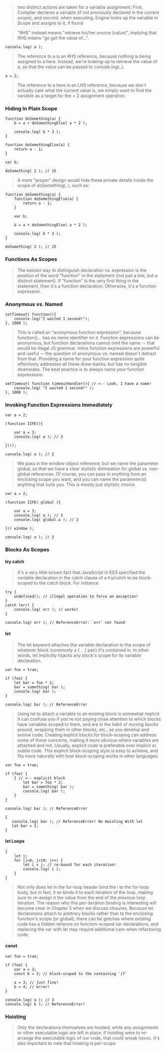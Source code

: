 
>two distinct actions are taken for a variable assignment: First, Compiler declares a variable (if not previously declared in the current scope), and second, when executing, Engine looks up the variable in Scope and assigns to it, if found

>"RHS" instead means "retrieve his/her source (value)", implying that RHS means "go get the value of...".
```
console.log( a );
```
>The reference to a is an RHS reference, because nothing is being assigned to a here. Instead, we're looking-up to retrieve the value of a, so that the value can be passed to console.log(..).
```
a = 2;
```
>The reference to a here is an LHS reference, because we don't actually care what the current value is, we simply want to find the variable as a target for the = 2 assignment operation.

### Hiding In Plain Scope
```
function doSomething(a) {
	b = a + doSomethingElse( a * 2 );

	console.log( b * 3 );
}

function doSomethingElse(a) {
	return a - 1;
}

var b;

doSomething( 2 ); // 15
```
>A more "proper" design would hide these private details inside the scope of doSomething(..), such as:
```
function doSomething(a) {
	function doSomethingElse(a) {
		return a - 1;
	}

	var b;

	b = a + doSomethingElse( a * 2 );

	console.log( b * 3 );
}

doSomething( 2 ); // 15
```
### Functions As Scopes
>The easiest way to distinguish declaration vs. expression is the position of the word "function" in the statement (not just a line, but a distinct statement). If "function" is the very first thing in the statement, then it's a function declaration. Otherwise, it's a function expression.

### Anonymous vs. Named
```
setTimeout( function(){
	console.log("I waited 1 second!");
}, 1000 );
```
>This is called an "anonymous function expression", because function()... has no name identifier on it. Function expressions can be anonymous, but function declarations cannot omit the name -- that would be illegal JS grammar.
>Inline function expressions are powerful and useful -- the question of anonymous vs. named doesn't detract from that. Providing a name for your function expression quite effectively addresses all these draw-backs, but has no tangible downsides. The best practice is to always name your function expressions:
```
setTimeout( function timeoutHandler(){ // <-- Look, I have a name!
	console.log( "I waited 1 second!" );
}, 1000 );
```
### Invoking Function Expressions Immediately
```
var a = 2;

(function IIFE(){

	var a = 3;
	console.log( a ); // 3

})();

console.log( a ); // 2
```
>We pass in the window object reference, but we name the parameter global, so that we have a clear stylistic delineation for global vs. non-global references. Of course, you can pass in anything from an enclosing scope you want, and you can name the parameter(s) anything that suits you. This is mostly just stylistic choice.
```
var a = 2;

(function IIFE( global ){

	var a = 3;
	console.log( a ); // 3
	console.log( global.a ); // 2

})( window );

console.log( a ); // 2
```
### Blocks As Scopes
#### try catch
>It's a very little known fact that JavaScript in ES3 specified the variable declaration in the catch clause of a try/catch to be block-scoped to the catch block.
For instance:
```
try {
	undefined(); // illegal operation to force an exception!
}
catch (err) {
	console.log( err ); // works!
}

console.log( err ); // ReferenceError: `err` not found
```
#### let
>The let keyword attaches the variable declaration to the scope of whatever block (commonly a { .. } pair) it's contained in. In other words, let implicitly hijacks any block's scope for its variable declaration.
```
var foo = true;

if (foo) {
	let bar = foo * 2;
	bar = something( bar );
	console.log( bar );
}

console.log( bar ); // ReferenceError
```
>Using let to attach a variable to an existing block is somewhat implicit. It can confuse you if you're not paying close attention to which blocks have variables scoped to them, and are in the habit of moving blocks around, wrapping them in other blocks, etc., as you develop and evolve code.
Creating explicit blocks for block-scoping can address some of these concerns, making it more obvious where variables are attached and not. Usually, explicit code is preferable over implicit or subtle code. This explicit block-scoping style is easy to achieve, and fits more naturally with how block-scoping works in other languages:
```
var foo = true;

if (foo) {
	{ // <-- explicit block
		let bar = foo * 2;
		bar = something( bar );
		console.log( bar );
	}
}

console.log( bar ); // ReferenceError
```
```
{
   console.log( bar ); // ReferenceError! No Hoisting With let
   let bar = 2;
}
```
#### let Loops
```
{
	let j;
	for (j=0; j<10; j++) {
		let i = j; // re-bound for each iteration!
		console.log( i );
	}
}
```
>Not only does let in the for-loop header bind the i to the for-loop body, but in fact, it re-binds it to each iteration of the loop, making sure to re-assign it the value from the end of the previous loop iteration.
>The reason why this per-iteration binding is interesting will become clear in Chapter 5 when we discuss closures.
Because let declarations attach to arbitrary blocks rather than to the enclosing function's scope (or global), there can be gotchas where existing code has a hidden reliance on function-scoped var declarations, and replacing the var with let may require additional care when refactoring code.
#### const
```
var foo = true;

if (foo) {
	var a = 2;
	const b = 3; // block-scoped to the containing `if`

	a = 3; // just fine!
	b = 4; // error!
}

console.log( a ); // 3
console.log( b ); // ReferenceError!
```
### Hoisting
>Only the declarations themselves are hoisted, while any assignments or other executable logic are left in place. If hoisting were to re-arrange the executable logic of our code, that could wreak havoc.
>It's also important to note that hoisting is per-scope
